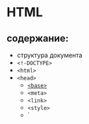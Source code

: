 # HTML

## содержание:

- структура документа
- `<!-DOCTYPE>`
- `<html>`
- `<head>`
    - [`<base>`](https://github.com/xmark-wasd/html-draft-2/blob/main/head.md)
    - `<meta>`
    - `<link>`
    - `<style>`
    - `<script>
    - `<title>`
- `<body>`
    - <-- текст -->
    - `<h1>...<h6>` 
    - `<p>`
    - `<i>`
    - `<em>`
    - `<b>`
    - `<strong>`
    - `<small>`
    - `<sub>`
    - `<sup>`
    - `<mark>`
    - `<code>`
    - `<pre>`
    - `<br>`
    - `<hr>`
    - <-- ссылки -->
    - `<a>`
    - <-- списки -->
    - `<ul>` (`ol`)
        - `<li>`
    - `<dl>`
        - `<dt>`
        - `<dd>`
    - <-- форма -->
    - `<form>`
        - `<label>`
        - `<input>` (`<textarea>`)
        - `<button>`
        - `<select>` (`<datalist>`)
            - `<optgroup>`
                - `<option>`
        - `<fieldset>`
            - `<legend>`
    - <-- медиа -->
    - `<img>`
    - `<audio>`
    - `<video>`
    - `<embed>`
    - `<object>`
    - `<source>`
    - `<canvas>`
    - <-- разное -->
    - `<meter>`
    - `<output>`
    - `<progress>`
    - `<details>`
        - `<summary>`
    - <-- семантика -->
